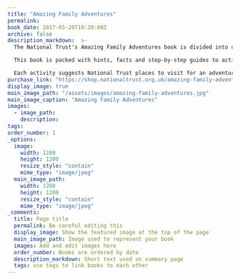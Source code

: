 ```yaml
---
title: "Amazing Family Adventures"
permalink: 
book_date: 2017-05-20T10:20:00Z
archive: false
description_markdown:  >-
  The National Trust's Amazing Family Adventures book is divided into challenge levels – the earlier chapters are aimed at younger children whilst the end of the book is more adventurous!

  This book is packed with hints, facts and step-by-step guides to activities such as wild swimming, surfing and wilderness survival.

  Each activity suggests National Trust places to visit for an adventure with the whole family.
purchase_link: "https://shop.nationaltrust.org.uk/amazing-family-adventures/p8629"
display_image: true
main_image_path: "/assets/images/amazing-family-adventures.jpg"
main_image_caption: "Amazing Family Adventures"
images:
  - image_path:
    description:
tags: 
order_number: 1
_options:
  image:
    width: 1200
    height: 1200
    resize_style: "contain"
    mime_type: "image/jpeg"
  main_image_path:
    width: 1200
    height: 1200
    resize_style: "contain"
    mime_type: "image/jpeg"
_comments:
  title: Page title
  permalink: Be careful editing this
  display_image: Show the featured image at the top of the page
  main_image_path: Image used to represent your book
  images: Add and edit images here
  order_number: Books are ordered by date
  description_markdown: Short text used on summary page
  tags: use tags to link books to each other
---
```

